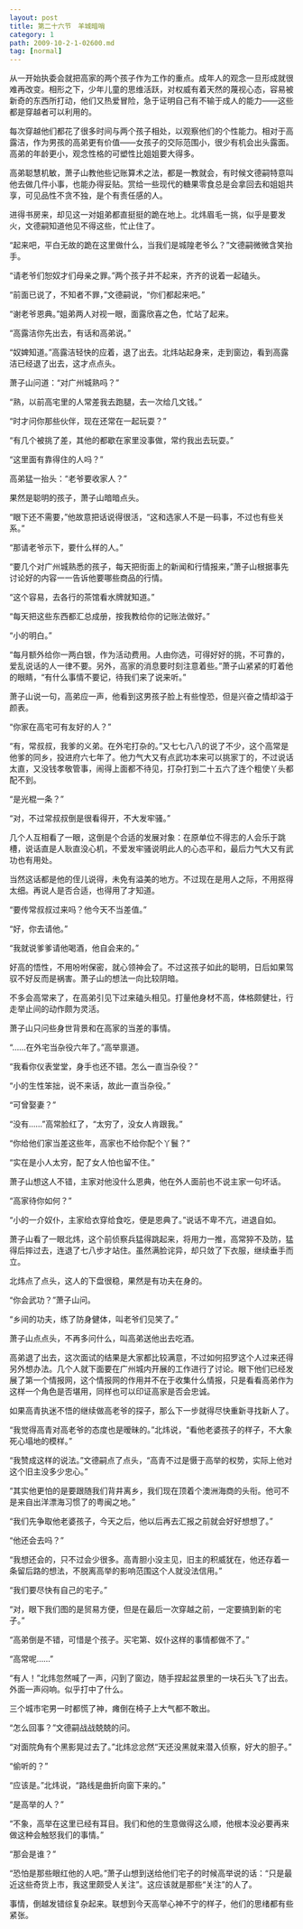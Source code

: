 ```yaml
---
layout: post
title: 第二十六节　羊城暗哨
category: 1
path: 2009-10-2-1-02600.md
tag: [normal]
---
```


从一开始执委会就把高家的两个孩子作为工作的重点。成年人的观念一旦形成就很难再改变。相形之下，少年儿童的思维活跃，对权威有着天然的蔑视心态，容易被新奇的东西所打动，他们又热爱冒险，急于证明自己有不输于成人的能力――这些都是穿越者可以利用的。

每次穿越他们都花了很多时间与两个孩子相处，以观察他们的个性能力。相对于高露洁，作为男孩的高弟更有价值――女孩子的交际范围小，很少有机会出头露面。高弟的年龄更小，观念性格的可塑性比姐姐要大得多。

高弟聪慧机敏，萧子山教他些记账算术之法，都是一教就会，有时候文德嗣特意叫他去做几件小事，也能办得妥贴。赏给一些现代的糖果零食总是会拿回去和姐姐共享，可见品性不贪不独，是个有责任感的人。

进得书房来，却见这一对姐弟都直挺挺的跪在地上。北炜眉毛一挑，似乎是要发火，文德嗣知道他见不得这些，忙止住了。

“起来吧，平白无故的跪在这里做什么，当我们是城隍老爷么？”文德嗣微微含笑抬手。

“请老爷们恕奴才们母亲之罪。”两个孩子并不起来，齐齐的说着一起磕头。

“前面已说了，不知者不罪，”文德嗣说，“你们都起来吧。”

“谢老爷恩典。”姐弟两人对视一眼，面露欣喜之色，忙站了起来。

“高露洁你先出去，有话和高弟说。”

“奴婢知道。”高露洁轻快的应着，退了出去。北炜站起身来，走到窗边，看到高露洁已经退了出去，这才点点头。

萧子山问道：“对广州城熟吗？”

“熟，以前高宅里的人常差我去跑腿，去一次给几文钱。”

“时才问你那些伙伴，现在还常在一起玩耍？”

“有几个被挑了差，其他的都歇在家里没事做，常约我出去玩耍。”

“这里面有靠得住的人吗？”

高弟猛一抬头：“老爷要收家人？”

果然是聪明的孩子，萧子山暗暗点头。

“眼下还不需要，”他故意把话说得很活，“这和选家人不是一码事，不过也有些关系。”

“那请老爷示下，要什么样的人。”

“要几个对广州城熟悉的孩子，每天把街面上的新闻和行情报来，”萧子山根据事先讨论好的内容一一告诉他要哪些商品的行情。

“这个容易，去各行的茶馆看水牌就知道。”

“每天把这些东西都汇总成册，按我教给你的记账法做好。”

“小的明白。”

“每月额外给你一两白银，作为活动费用。人由你选，可得好好的挑，不可靠的，爱乱说话的人一律不要。另外，高家的消息要时刻注意着些。”萧子山紧紧的盯着他的眼睛，“有什么事情不要记，待我们来了说来听。”

萧子山说一句，高弟应一声，他看到这男孩子脸上有些惶恐，但是兴奋之情却溢于颜表。

“你家在高宅可有友好的人？”

“有，常叔叔，我爹的义弟。在外宅打杂的。”又七七八八的说了不少，这个高常是他爹的同乡，投进府六七年了。他力气大又有点武功本来可以挑家丁的，不过说话太直，又没钱孝敬管事，闹得上面都不待见，打杂打到二十五六了连个粗使丫头都配不到。

“是光棍一条？”

“对，不过常叔叔倒是很看得开，不大发牢骚。”

几个人互相看了一眼，这倒是个合适的发展对象：在原单位不得志的人会乐于跳槽，说话直是人耿直没心机，不爱发牢骚说明此人的心态平和，最后力气大又有武功也有用处。

当然这话都是他的侄儿说得，未免有溢美的地方。不过现在是用人之际，不用抠得太细。再说人是否合适，也得用了才知道。

“要传常叔叔过来吗？他今天不当差值。”

“好，你去请他。”

“我就说爹爹请他喝酒，他自会来的。”

好高的悟性，不用吩咐保密，就心领神会了。不过这孩子如此的聪明，日后如果驾驭不好反而是祸害。萧子山的想法一向比较阴暗。

不多会高常来了，在高弟引见下过来磕头相见。打量他身材不高，体格颇健壮，行走举止间的动作颇为灵活。

萧子山只问些身世背景和在高家的当差的事情。

“……在外宅当杂役六年了。”高举禀道。

“我看你仪表堂堂，身手也还不错。怎么一直当杂役？”

“小的生性笨拙，说不来话，故此一直当杂役。”

“可曾娶妻？”

“没有……”高常脸红了，“太穷了，没女人肯跟我。”

“你给他们家当差这些年，高家也不给你配个丫鬟？”

“实在是小人太穷，配了女人怕也留不住。”

萧子山想这人不错，主家对他没什么恩典，他在外人面前也不说主家一句坏话。

“高家待你如何？”

“小的一介奴仆，主家给衣穿给食吃，便是恩典了。”说话不卑不亢，进退自如。

萧子山看了一眼北炜，这个前侦察兵猛得跳起来，将用力一推，高常猝不及防，猛得后摔过去，连退了七八步才站住。虽然满脸诧异，却只敛了下衣服，继续垂手而立。

北炜点了点头，这人的下盘很稳，果然是有功夫在身的。

“你会武功？”萧子山问。

“乡间的功夫，练了防身健体，叫老爷们见笑了。”

萧子山点点头，不再多问什么，叫高弟送他出去吃酒。

高弟退了出去，这次面试的结果是大家都比较满意，不过如何招罗这个人过来还得另外想办法。几个人就下面要在广州城内开展的工作进行了讨论。眼下他们已经发展了第一个情报网，这个情报网的作用并不在于收集什么情报，只是看看高弟作为这样一个角色是否堪用，同样也可以印证高家是否会忠诚。

如果高青执迷不悟的继续做高老爷的探子，那么下一步就得尽快重新寻找新人了。

“我觉得高青对高老爷的态度也是暧昧的。”北炜说，“看他老婆孩子的样子，不大象死心塌地的模样。”

“我赞成这样的说法。”文德嗣点了点头，“高青不过是慑于高举的权势，实际上他对这个旧主没多少忠心。”

“其实他更怕的是要跟随我们背井离乡，我们现在顶着个澳洲海商的头衔。他可不是来自出洋漂海习惯了的粤闽之地。”

“我们先争取他老婆孩子，今天之后，他以后再去汇报之前就会好好想想了。”

“他还会去吗？”

“我想还会的，只不过会少很多。高青胆小没主见，旧主的积威犹在，他还存着一条留后路的想法，不脱离高举的影响范围这个人就没法信用。”

“我们要尽快有自己的宅子。”

“对，眼下我们图的是贸易方便，但是在最后一次穿越之前，一定要搞到新的宅子。”

“高弟倒是不错，可惜是个孩子。买宅第、奴仆这样的事情都做不了。”

“高常呢……”

“有人！”北炜忽然喊了一声，闪到了窗边，随手捏起盆景里的一块石头飞了出去。外面一声闷响。似乎打中了什么。

三个城市宅男一时都慌了神，瘫倒在椅子上大气都不敢出。

“怎么回事？”文德嗣战战兢兢的问。

“对面院角有个黑影晃过去了。”北炜忿忿然“天还没黑就来潜入侦察，好大的胆子。”

“偷听的？”

“应该是。”北炜说，“路线是曲折向窗下来的。”

“是高举的人？”

“不象，高举在这里已经有耳目。我们和他的生意做得这么顺，他根本没必要再来做这种会触怒我们的事情。”

“那会是谁？”

“恐怕是那些眼红他的人吧。”萧子山想到送给他们宅子的时候高举说的话：“只是最近这些奇货上市，我这里颇受人关注”。这应该就是那些“关注”的人了。

事情，倒越发错综复杂起来。联想到今天高举心神不宁的样子，他们的思绪都有些紧张。
